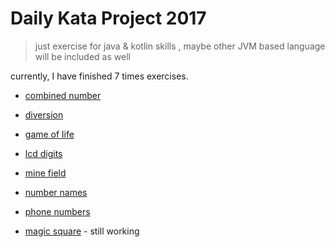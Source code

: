 # Daily Kata Project 2017

> just exercise for java & kotlin skills
>, maybe other JVM based language will be included as well

currently, I have finished 7 times exercises.

 - [combined number](./doc/combinedNumber.md)
 - [diversion](./doc/diversion.md)
 - [game of life](./doc/gameOfLife.md)
 - [lcd digits](./doc/lcdDigits.md)
 - [mine field](./doc/mineField.md)
 - [number names](./doc/numberNames.md)
 - [phone numbers](./doc/phoneNumbers.md)
 
 - [magic square](./doc/magicSquare.md) - still working